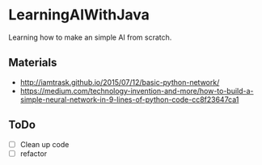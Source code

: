 # LearningAIWithJava
Learning how to make an simple AI from scratch.

## Materials
 - http://iamtrask.github.io/2015/07/12/basic-python-network/
 - https://medium.com/technology-invention-and-more/how-to-build-a-simple-neural-network-in-9-lines-of-python-code-cc8f23647ca1
 
## ToDo
 - [ ] Clean up code
 - [ ] refactor
